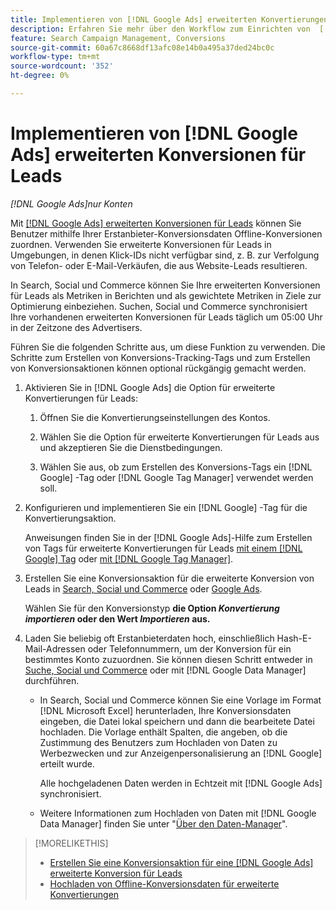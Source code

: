 ```yaml
---
title: Implementieren von [!DNL Google Ads] erweiterten Konvertierungen für Leads
description: Erfahren Sie mehr über den Workflow zum Einrichten von  [!DNL Google Ads] erweiterten Konvertierungen für Leads.
feature: Search Campaign Management, Conversions
source-git-commit: 60a67c8668df13afc08e14b0a495a37ded24bc0c
workflow-type: tm+mt
source-wordcount: '352'
ht-degree: 0%

---
```


# Implementieren von [!DNL Google Ads] erweiterten Konversionen für Leads

*[!DNL Google Ads]nur Konten*

Mit [[!DNL Google Ads] erweiterten Konversionen für Leads](https://support.google.com/google-ads/answer/9888656) können Sie Benutzer mithilfe Ihrer Erstanbieter-Konversionsdaten Offline-Konversionen zuordnen. Verwenden Sie erweiterte Konversionen für Leads in Umgebungen, in denen Klick-IDs nicht verfügbar sind, z. B. zur Verfolgung von Telefon- oder E-Mail-Verkäufen, die aus Website-Leads resultieren.

In Search, Social und Commerce können Sie Ihre erweiterten Konversionen für Leads als Metriken in Berichten und als gewichtete Metriken in Ziele zur Optimierung einbeziehen. Suchen, Social und Commerce synchronisiert Ihre vorhandenen erweiterten Konversionen für Leads täglich um 05:00 Uhr in der Zeitzone des Advertisers.

Führen Sie die folgenden Schritte aus, um diese Funktion zu verwenden. Die Schritte zum Erstellen von Konversions-Tracking-Tags und zum Erstellen von Konversionsaktionen können optional rückgängig gemacht werden.

1. Aktivieren Sie in [!DNL Google Ads] die Option für erweiterte Konvertierungen für Leads:

   1. Öffnen Sie die Konvertierungseinstellungen des Kontos.

   1. Wählen Sie die Option für erweiterte Konvertierungen für Leads aus und akzeptieren Sie die Dienstbedingungen.

   1. Wählen Sie aus, ob zum Erstellen des Konversions-Tags ein [!DNL Google] -Tag oder [!DNL Google Tag Manager] verwendet werden soll.


1. Konfigurieren und implementieren Sie ein [!DNL Google] -Tag für die Konvertierungsaktion.

   Anweisungen finden Sie in der [!DNL Google Ads]-Hilfe zum Erstellen von Tags für erweiterte Konvertierungen für Leads [mit einem  [!DNL Google] Tag](https://support.google.com/google-ads/answer/11021502) oder [mit  [!DNL Google Tag Manager]](https://support.google.com/google-ads/answer/11347292).

1. Erstellen Sie eine Konversionsaktion für die erweiterte Konversion von Leads in [Search, Social und Commerce](/help/search-social-commerce/admin/conversion-metrics/conversion-action-google.md) oder [Google Ads](https://support.google.com/google-ads/answer/12216226).

   Wählen Sie für den Konversionstyp **die Option *Konvertierung importieren* oder den Wert *Importieren* aus.**

1. Laden Sie beliebig oft Erstanbieterdaten hoch, einschließlich Hash-E-Mail-Adressen oder Telefonnummern, um der Konversion für ein bestimmtes Konto zuzuordnen. Sie können diesen Schritt entweder in [Suche, Social und Commerce](/help/search-social-commerce/admin/conversion-metrics/upload-data-offline-conversions.md) oder mit [!DNL Google Data Manager] durchführen.

   * In Search, Social und Commerce können Sie eine Vorlage im Format [!DNL Microsoft Excel] herunterladen, Ihre Konversionsdaten eingeben, die Datei lokal speichern und dann die bearbeitete Datei hochladen. Die Vorlage enthält Spalten, die angeben, ob die Zustimmung des Benutzers zum Hochladen von Daten zu Werbezwecken und zur Anzeigenpersonalisierung an [!DNL Google] erteilt wurde.

     Alle hochgeladenen Daten werden in Echtzeit mit [!DNL Google Ads] synchronisiert.

   * Weitere Informationen zum Hochladen von Daten mit [!DNL Google Data Manager] finden Sie unter &quot;[Über den Daten-Manager](https://support.google.com/google-ads/answer/14639041)&quot;.

>[!MORELIKETHIS]
>
>* [Erstellen Sie eine Konversionsaktion für eine [!DNL Google Ads] erweiterte Konversion für Leads](/help/search-social-commerce/admin/conversion-metrics/conversion-action-google.md)
>* [Hochladen von Offline-Konversionsdaten für erweiterte Konvertierungen](/help/search-social-commerce/admin/conversion-metrics/upload-data-offline-conversions.md)

